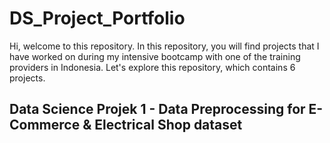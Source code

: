 # DS_Project_Portfolio

Hi, welcome to this repository. In this repository, you will find projects that I have worked on during my intensive bootcamp with one of the training providers in Indonesia. Let's explore this repository, which contains 6 projects.

## Data Science Projek 1 - Data Preprocessing for E-Commerce & Electrical Shop dataset
